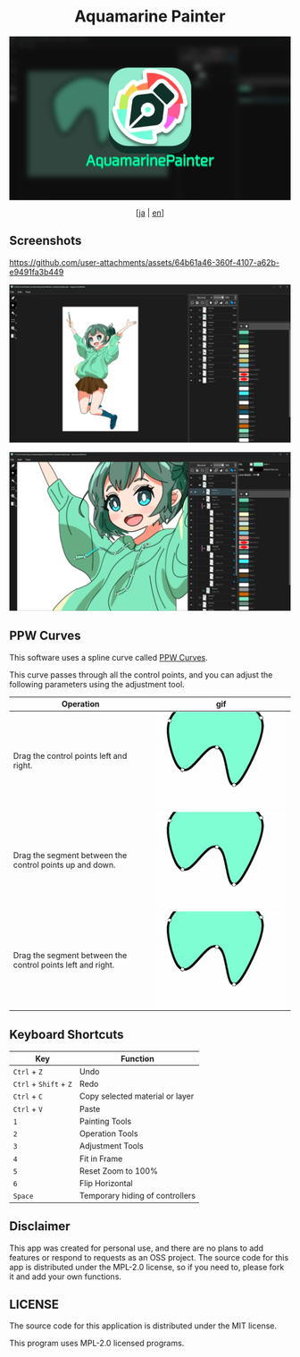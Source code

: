 <h1 align="center">Aquamarine Painter</h1>

<p align="center">
<img src="./top.png" align="center">
</p>

<p align="center">
[<a href="../README.md">ja</a> | <a href="./README-en.md">en</a>]
</p>

## Screenshots

https://github.com/user-attachments/assets/64b61a46-360f-4107-a62b-e9491fa3b449

![screenshot](./screenshot-0.png)

![screenshot](./screenshot-1.png)

## PPW Curves

This software uses a spline curve called [PPW Curves](https://www.jstage.jst.go.jp/article/transinf/E105.D/10/E105.D_2022PCP0006/_pdf).

This curve passes through all the control points, and you can adjust the following parameters using the adjustment tool.

| Operation | gif |
| --- | --- |
| Drag the control points left and right. | ![weight](./weight.gif) |
| Drag the segment between the control points up and down. | ![phi](./phi.gif) |
| Drag the segment between the control points left and right. | ![psi](./psi.gif) |

## Keyboard Shortcuts

| Key | Function |
| --- | --- |
| `Ctrl` + `Z` | Undo |
| `Ctrl` + `Shift` + `Z` | Redo |
| `Ctrl` + `C` | Copy selected material or layer |
| `Ctrl` + `V` | Paste |
| `1` | Painting Tools |
| `2` | Operation Tools |
| `3` | Adjustment Tools |
| `4` | Fit in Frame |
| `5` | Reset Zoom to 100% |
| `6` | Flip Horizontal |
| `Space` | Temporary hiding of controllers |

## Disclaimer

This app was created for personal use, and there are no plans to add features or respond to requests as an OSS project.
The source code for this app is distributed under the MPL-2.0 license, so if you need to, please fork it and add your own functions.

## LICENSE

The source code for this application is distributed under the MIT license.

This program uses MPL-2.0 licensed programs.

